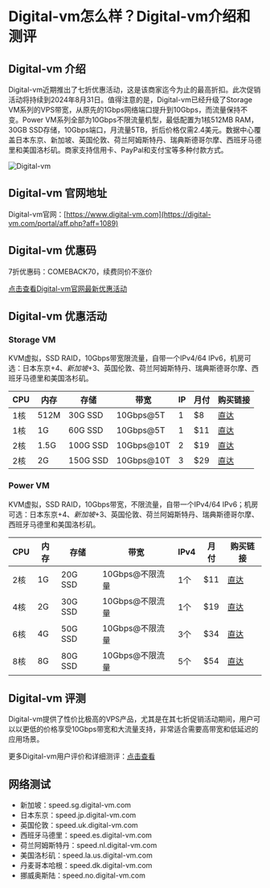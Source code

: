 # Digital-vm怎么样？Digital-vm介绍和测评

## Digital-vm 介绍

Digital-vm近期推出了七折优惠活动，这是该商家迄今为止的最高折扣。此次促销活动将持续到2024年8月31日。值得注意的是，Digital-vm已经升级了Storage VM系列的VPS带宽，从原先的1Gbps网络端口提升到10Gbps，而流量保持不变。Power VM系列全部为10Gbps不限流量机型，最低配置为1核512MB RAM，30GB SSD存储，10Gbps端口，月流量5TB，折后价格仅需2.4美元。数据中心覆盖日本东京、新加坡、英国伦敦、荷兰阿姆斯特丹、瑞典斯德哥尔摩、西班牙马德里和美国洛杉矶。商家支持信用卡、PayPal和支付宝等多种付款方式。

![Digital-vm](https://github.com/user-attachments/assets/896553f5-310a-42b0-b1d3-6c17f2c68e33)

## Digital-vm 官网地址

Digital-vm官网：[https://www.digital-vm.com](https://digital-vm.com/portal/aff.php?aff=1089)

## Digital-vm 优惠码

7折优惠码：COMEBACK70，续费同价不涨价

[点击查看Digital-vm官网最新优惠活动](https://digital-vm.com/portal/aff.php?aff=1089)

## Digital-vm 优惠活动

### Storage VM

KVM虚拟，SSD RAID，10Gbps带宽限流量，自带一个IPv4/64 IPv6，机房可选：日本东京+$4、新加坡+$3、英国伦敦、荷兰阿姆斯特丹、瑞典斯德哥尔摩、西班牙马德里和美国洛杉矶。

| CPU   | 内存  | 存储     | 带宽            | IP   | 月付  | 购买链接                                                                                                        |
|-------|-------|----------|-----------------|------|-------|----------------------------------------------------------------------------------------------------------------|
| 1核   | 512M  | 30G SSD  | 10Gbps@5T       | 1    | $8    | [直达](https://digital-vm.com/portal/aff.php?aff=1089&pid=1)                                                    |
| 1核   | 1G    | 60G SSD  | 10Gbps@5T       | 1    | $11   | [直达](https://digital-vm.com/portal/aff.php?aff=1089&pid=2)                                                    |
| 2核   | 1.5G  | 100G SSD | 10Gbps@10T      | 2    | $19   | [直达](https://digital-vm.com/portal/aff.php?aff=1089&pid=3)                                                    |
| 2核   | 2G    | 150G SSD | 10Gbps@10T      | 3    | $29   | [直达](https://digital-vm.com/portal/aff.php?aff=1089&pid=4)                                                    |

### Power VM

KVM虚拟，SSD RAID，10Gbps带宽，不限流量，自带一个IPv4/64 IPv6；机房可选：日本东京+$4、新加坡+$3、英国伦敦、荷兰阿姆斯特丹、瑞典斯德哥尔摩、西班牙马德里和美国洛杉矶。

| CPU   | 内存  | 存储     | 带宽                  | IPv4  | 月付  | 购买链接                                                                                                        |
|-------|-------|----------|-----------------------|-------|-------|----------------------------------------------------------------------------------------------------------------|
| 2核   | 1G    | 20G SSD  | 10Gbps@不限流量       | 1个   | $11   | [直达](https://digital-vm.com/portal/aff.php?aff=1089&pid=5)                                                    |
| 4核   | 2G    | 30G SSD  | 10Gbps@不限流量       | 1个   | $19   | [直达](https://digital-vm.com/portal/aff.php?aff=1089&pid=6)                                                    |
| 6核   | 4G    | 50G SSD  | 10Gbps@不限流量       | 3个   | $34   | [直达](https://digital-vm.com/portal/aff.php?aff=1089&pid=7)                                                    |
| 8核   | 8G    | 80G SSD  | 10Gbps@不限流量       | 5个   | $54   | [直达](https://digital-vm.com/portal/aff.php?aff=1089&pid=8)                                                    |

## Digital-vm 评测

Digital-vm提供了性价比极高的VPS产品，尤其是在其七折促销活动期间，用户可以以更低的价格享受10Gbps带宽和大流量支持，非常适合需要高带宽和低延迟的应用场景。

更多Digital-vm用户评价和详细测评：[点击查看](https://digital-vm.com/portal/aff.php?aff=1089)

## 网络测试

- 新加坡：speed.sg.digital-vm.com
- 日本东京：speed.jp.digital-vm.com
- 英国伦敦：speed.uk.digital-vm.com
- 西班牙马德里：speed.es.digital-vm.com
- 荷兰阿姆斯特丹：speed.nl.digital-vm.com
- 美国洛杉矶：speed.la.us.digital-vm.com
- 丹麦哥本哈根：speed.dk.digital-vm.com
- 挪威奥斯陆：speed.no.digital-vm.com
